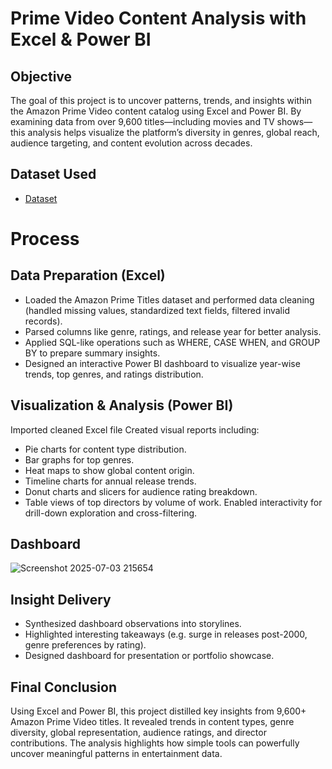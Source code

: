 # Prime Video Content Analysis with Excel & Power BI
## Objective
The goal of this project is to uncover patterns, trends, and insights within the Amazon Prime Video content catalog using Excel and Power BI. By examining data from over 9,600 titles—including movies and TV shows—this analysis helps visualize the platform’s diversity in genres, global reach, audience targeting, and content evolution across decades.

## Dataset Used
- <a href="https://github.com/sujithreddy034/Amazon-Sales-DashBoard-Project/blob/main/amazon_prime_titles.csv">Dataset</a>
# Process
## Data Preparation (Excel)
  - Loaded the Amazon Prime Titles dataset and performed data cleaning (handled missing values, standardized text fields, filtered invalid records).
  - Parsed columns like genre, ratings, and release year for better analysis.
  - Applied SQL-like operations such as WHERE, CASE WHEN, and GROUP BY to prepare summary insights.
  - Designed an interactive Power BI dashboard to visualize year-wise trends, top genres, and ratings distribution.

## Visualization & Analysis (Power BI)
Imported cleaned Excel file
Created visual reports including:
  - Pie charts for content type distribution.
  - Bar graphs for top genres.
  - Heat maps to show global content origin.
  - Timeline charts for annual release trends.
  - Donut charts and slicers for audience rating breakdown.
  - Table views of top directors by volume of work.
Enabled interactivity for drill-down exploration and cross-filtering.

## Dashboard
![Screenshot 2025-07-03 215654](https://github.com/user-attachments/assets/15526fc7-aec9-40f5-9067-236f5a7d1ef8)

## Insight Delivery
- Synthesized dashboard observations into storylines.
- Highlighted interesting takeaways (e.g. surge in releases post-2000, genre preferences by rating).
- Designed dashboard for presentation or portfolio showcase.

## Final Conclusion
Using Excel and Power BI, this project distilled key insights from 9,600+ Amazon Prime Video titles. It revealed trends in content types, genre diversity, global representation, audience ratings, and director contributions. The analysis highlights how simple tools can powerfully uncover meaningful patterns in entertainment data.
